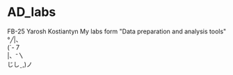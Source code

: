 # AD_labs
FB-25 Yarosh Kostiantyn
My labs form "Data preparation and analysis tools"  
°╱|、  
(`- 7  
|、⁻〵  
じしˍ,)ノ  